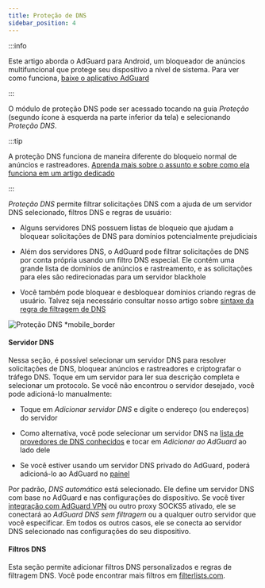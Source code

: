 ```yaml
---
title: Proteção de DNS
sidebar_position: 4
---
```


:::info

Este artigo aborda o AdGuard para Android, um bloqueador de anúncios multifuncional que protege seu dispositivo a nível de sistema. Para ver como funciona, [baixe o aplicativo AdGuard](https://agrd.io/download-kb-adblock)

:::

O módulo de proteção DNS pode ser acessado tocando na guia _Proteção_ (segundo ícone à esquerda na parte inferior da tela) e selecionando _Proteção DNS_.

:::tip

A proteção DNS funciona de maneira diferente do bloqueio normal de anúncios e rastreadores. [Aprenda mais sobre o assunto e sobre como ela funciona em um artigo dedicado](https://adguard-dns.io/kb/general/dns-filtering/#how-does-dns-filtering-work)

:::

_Proteção DNS_ permite filtrar solicitações DNS com a ajuda de um servidor DNS selecionado, filtros DNS e regras de usuário:

- Alguns servidores DNS possuem listas de bloqueio que ajudam a bloquear solicitações de DNS para domínios potencialmente prejudiciais

- Além dos servidores DNS, o AdGuard pode filtrar solicitações de DNS por conta própria usando um filtro DNS especial. Ele contém uma grande lista de domínios de anúncios e rastreamento, e as solicitações para eles são redirecionadas para um servidor blackhole

- Você também pode bloquear e desbloquear domínios criando regras de usuário. Talvez seja necessário consultar nosso artigo sobre [sintaxe da regra de filtragem de DNS](https://adguard-dns.io/kb/general/dns-filtering-syntax/)

![Proteção DNS \*mobile\_border](https://cdn.adtidy.org/blog/new/u8qtxdns_protection.png)

#### Servidor DNS

Nessa seção, é possível selecionar um servidor DNS para resolver solicitações de DNS, bloquear anúncios e rastreadores e criptografar o tráfego DNS. Toque em um servidor para ler sua descrição completa e selecionar um protocolo. Se você não encontrou o servidor desejado, você pode adicioná-lo manualmente:

- Toque em _Adicionar servidor DNS_ e digite o endereço (ou endereços) do servidor

- Como alternativa, você pode selecionar um servidor DNS na [lista de provedores de DNS conhecidos](https://adguard-dns.io/kb/general/dns-providers/) e tocar em _Adicionar ao AdGuard_ ao lado dele

- Se você estiver usando um servidor DNS privado do AdGuard, poderá adicioná-lo ao AdGuard no [painel](https://adguard-dns.io/dashboard/)

Por padrão, _DNS automático_ está selecionado. Ele define um servidor DNS com base no AdGuard e nas configurações do dispositivo. Se você tiver [integração com AdGuard VPN](/adguard-for-android/features/integration-with-vpn) ou outro proxy SOCKS5 ativado, ele se conectará ao _AdGuard DNS sem filtragem_ ou a qualquer outro servidor que você especificar. Em todos os outros casos, ele se conecta ao servidor DNS selecionado nas configurações do seu dispositivo.

#### Filtros DNS

Esta seção permite adicionar filtros DNS personalizados e regras de filtragem DNS. Você pode encontrar mais filtros em [filterlists.com](https://filterlists.com/).
